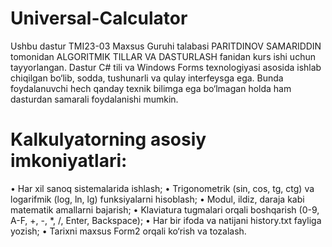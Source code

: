 # Universal-Calculator

Ushbu dastur TMI23-03 Maxsus Guruhi talabasi PARITDINOV SAMARIDDIN tomonidan ALGORITMIK TILLAR VA DASTURLASH fanidan kurs ishi uchun tayyorlangan.
Dastur C# tili va Windows Forms texnologiyasi asosida ishlab chiqilgan bo‘lib, sodda, tushunarli va qulay interfeysga ega. Bunda foydalanuvchi hech qanday texnik bilimga ega bo‘lmagan holda ham dasturdan samarali foydalanishi mumkin.

# Kalkulyatorning asosiy imkoniyatlari:
•	Har xil sanoq sistemalarida ishlash;
•	Trigonometrik (sin, cos, tg, ctg) va logarifmik (log, ln, lg) funksiyalarni hisoblash;
•	Modul, ildiz, daraja kabi matematik amallarni bajarish;
•	Klaviatura tugmalari orqali boshqarish (0-9, A-F, +, -, *, /, Enter, Backspace);
•	Har bir ifoda va natijani history.txt fayliga yozish;
•	Tarixni maxsus Form2 orqali ko‘rish va tozalash.
